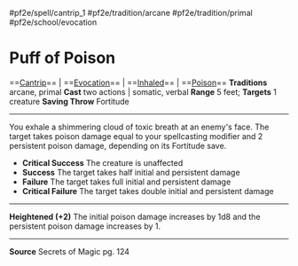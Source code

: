#pf2e/spell/cantrip_1 #pf2e/tradition/arcane #pf2e/tradition/primal #pf2e/school/evocation 
# Puff of Poison
==[Cantrip](Cantrip.md)== | ==[Evocation](Evocation.md)== | ==[Inhaled](Inhaled.md)== | ==[Poison](Poison.md)==
**Traditions** arcane, primal
**Cast** two actions | somatic, verbal
**Range** 5 feet; **Targets** 1 creature
**Saving Throw** Fortitude

---
You exhale a shimmering cloud of toxic breath at an enemy's face. The target takes poison damage equal to your spellcasting modifier and 2 persistent poison damage, depending on its Fortitude save.

- **Critical Success** The creature is unaffected
- **Success** The target takes half initial and persistent damage
- **Failure** The target takes full initial and persistent damage
- **Critical Failure** The target takes double initial and persistent damage

---
**Heightened (+2)** The initial poison damage increases by 1d8 and the persistent poison damage increases by 1.

---
**Source** Secrets of Magic pg. 124